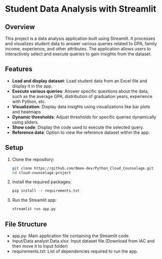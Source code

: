 # Student Data Analysis with Streamlit

## Overview
This project is a data analysis application built using Streamlit. It processes and visualizes student data to answer various queries related to GPA, family income, experience, and other attributes. The application allows users to interactively select and execute queries to gain insights from the dataset.

## Features
- **Load and display dataset**: Load student data from an Excel file and display it in the app.
- **Execute various queries**: Answer specific questions about the data, such as the average GPA, distribution of graduation years, experience with Python, etc.
- **Visualization**: Display data insights using visualizations like bar plots and heatmaps.
- **Dynamic thresholds**: Adjust thresholds for specific queries dynamically using sliders.
- **Show code**: Display the code used to execute the selected query.
- **Reference data**: Option to view the reference dataset within the app.

## Setup
1. Clone the repository:
   ```sh
   git clone https://github.com/Omee-dev/Python_Cloud_Counselage.git
   cd cloud-counselage-project
2. Install the required packages:
   ```sh
   pip install -r requirements.txt
3. Run the Streamlit app:
   ```sh
   streamlit run app.py
## File Structure
- app.py: Main application file containing the Streamlit code.
- Input/Data analyst Data.xlsx: Input dataset file.(Download from IAC and then move it to Input folder)
- requirements.txt: List of dependencies required to run the app.
